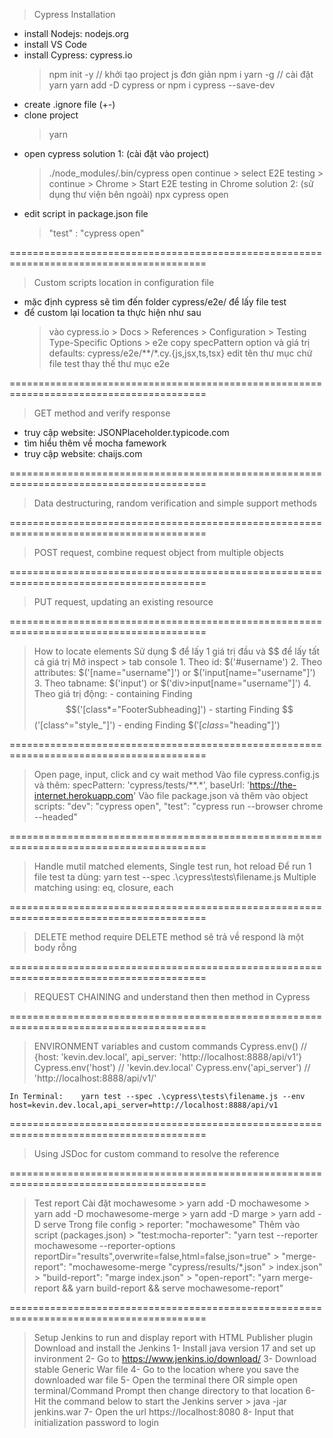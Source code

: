 > Cypress Installation
- install Nodejs: nodejs.org
- install VS Code
- install Cypress: cypress.io
    > npm init -y       // khởi tạo project js đơn giản
    > npm i yarn -g     // cài đặt yarn
    > yarn add -D cypress or npm i cypress --save-dev
- create .ignore file (+-)
- clone project
    > yarn
- open cypress
    solution 1: (cài đặt vào project)
    > ./node_modules/.bin/cypress open
    > continue > select E2E testing > continue > Chrome > Start E2E testing in Chrome
    solution 2: (sử dụng thư viện bên ngoài)
    > npx cypress open
- edit script in package.json file
    > "test" : "cypress open"

========================================================================================
> Custom scripts location in configuration file
- mặc định cypress sẽ tìm đến folder cypress/e2e/ để lấy file test
- để custom lại location ta thực hiện như sau
    > vào cypress.io > Docs > References > Configuration > Testing Type-Specific Options > e2e
    > copy specPattern option và giá trị defaults: cypress/e2e/**/*.cy.{js,jsx,ts,tsx}
    > edit tên thư mục chứ file test thay thế thư mục e2e

========================================================================================
> GET method and verify response
- truy cập website: JSONPlaceholder.typicode.com
- tìm hiểu thêm về mocha famework
- truy cập website: chaijs.com

========================================================================================
> Data destructuring, random verification and simple support methods

========================================================================================
> POST request, combine request object from multiple objects

========================================================================================
> PUT request, updating an existing resource

========================================================================================
> How to locate elements
    Sử dụng $ để lấy 1 giá trị đầu và $$ để lấy tất cả giá trị
    Mở inspect > tab console
    1. Theo id: $('#username')
    2. Theo attributes: $('[name="username"]')  or  $('input[name="username"]')
    3. Theo tabname: $('input')         or      $('div>input[name="username"]')
    4. Theo giá trị động: 
        - containing Finding  $$('[class*="FooterSubheading]')
        - starting Finding    $$('[class^="style_"]')
        - ending Finding      $$('[class$="heading"]')

========================================================================================
> Open page, input, click and cy wait method
    Vào file cypress.config.js và thêm:
        specPattern: 'cypress/tests/**.*',
        baseUrl: 'https://the-internet.herokuapp.com'
    Vào file package.json và thêm vào object scripts:
        "dev": "cypress open",
        "test": "cypress run --browser chrome --headed"

========================================================================================
> Handle mutil matched elements, Single test run, hot reload
    Để run 1 file test ta dùng: yarn test --spec .\cypress\tests\filename.js
    Multiple matching using: eq, closure, each

========================================================================================
> DELETE method
    require DELETE method sẽ trả về respond là một body rỗng 

========================================================================================
> REQUEST CHAINING and understand then then method in Cypress

========================================================================================
> ENVIRONMENT variables and custom commands
    Cypress.env() // {host: 'kevin.dev.local', api_server: 'http://localhost:8888/api/v1'}
    Cypress.env('host') // 'kevin.dev.local'
    Cypress.env('api_server') // 'http://localhost:8888/api/v1/'

    In Terminal:    yarn test --spec .\cypress\tests\filename.js --env host=kevin.dev.local,api_server=http://localhost:8888/api/v1

========================================================================================
> Using JSDoc for custom command to resolve the reference

========================================================================================
> Test report
    Cài đặt mochawesome > yarn add -D mochawesome
                        > yarn add -D mochawesome-merge
                        > yarn add -D marge
                        > yarn add -D serve
    Trong file config   > reporter: "mochawesome"
    Thêm vào script (packages.json) > "test:mocha-reporter": "yarn test --reporter mochawesome --reporter-options reportDir=\"results\",overwrite=false,html=false,json=true"
                                    > "merge-report": "mochawesome-merge \"cypress/results/*.json\" > index.json"
                                    > "build-report": "marge index.json"
                                    > "open-report": "yarn merge-report && yarn build-report && serve mochawesome-report"

========================================================================================
> Setup Jenkins to run and display report with HTML Publisher plugin
    Download and install the Jenkins
        1- Install java version 17 and set up invironment
        2- Go to https://www.jenkins.io/download/
        3- Download stable Generic War file
        4- Go to the location where you save the downloaded war file
        5- Open the terminal there OR simple open terminal/Command Prompt then change directory to that location
        6- Hit the command below to start the Jenkins server    > java -jar jenkins.war
        7- Open the url https://localhost:8080
        8- Input that initialization password to login